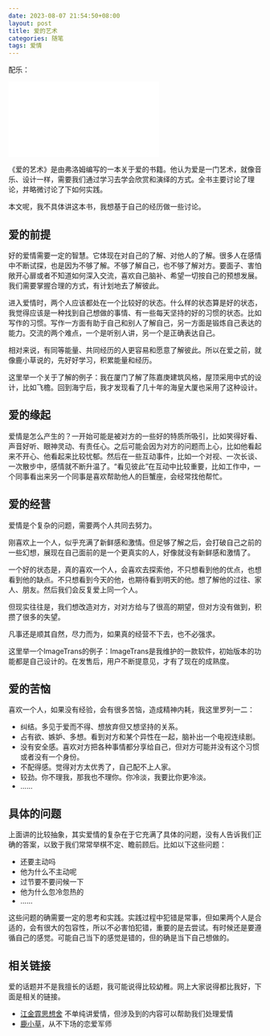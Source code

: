 ```yaml
---
date: 2023-08-07 21:54:50+08:00
layout: post
title: 爱的艺术
categories: 随笔
tags: 爱情
---
```


配乐：

<iframe src="//player.bilibili.com/player.html?aid=201504264&bvid=BV17h411Z7Tf&cid=220942873&page=1" scrolling="no" border="0" frameborder="no" framespacing="0" allowfullscreen="true"> </iframe>

《爱的艺术》是由弗洛姆编写的一本关于爱的书籍。他认为爱是一门艺术，就像音乐、设计一样，需要我们通过学习去学会欣赏和演绎的方式。全书主要讨论了理论，并略微讨论了下如何实践。

本文呢，我不具体讲这本书，我想基于自己的经历做一些讨论。

## 爱的前提

好的爱情需要一定的智慧。它体现在对自己的了解、对他人的了解。很多人在感情中不断试探，也是因为不够了解。不够了解自己，也不够了解对方。要面子、害怕敞开心扉或者不知道如何深入交流，喜欢自己脑补、希望一切按自己的预想发展。我们需要掌握合理的方式，有计划地去了解彼此。

进入爱情时，两个人应该都处在一个比较好的状态。什么样的状态算是好的状态，我觉得应该是一种找到自己想做的事情、有一些每天坚持的好的习惯的状态。比如写作的习惯。写作一方面有助于自己和别人了解自己，另一方面是锻炼自己表达的能力。交流的两个难点，一个是听别人讲，另一个是正确表达自己。

相对来说，有同等能量、共同经历的人更容易和愿意了解彼此。所以在爱之前，就像鹿小草说的，先好好学习，积累能量和经历。

这里举一个关于了解的例子：我在厦门了解了陈嘉庚建筑风格，屋顶采用中式的设计，比如飞檐。回到海宁后，我才发现看了几十年的海皇大厦也采用了这种设计。

## 爱的缘起

爱情是怎么产生的？一开始可能是被对方的一些好的特质所吸引，比如笑得好看、声音好听、眼神灵动、有责任心。之后可能会因为对方的问题而上心，比如他看起来不开心、他看起来比较忧郁。然后在一些互动事件，比如一个对视、一次长谈、一次散步中，感情就不断升温了。“看见彼此”在互动中比较重要，比如工作中，一个同事看出来另一个同事是喜欢帮助他人的巨蟹座，会经常找他帮忙。

## 爱的经营

爱情是个复杂的问题，需要两个人共同去努力。

刚喜欢上一个人，似乎充满了新鲜感和激情。但足够了解之后，会打破自己之前的一些幻想，展现在自己面前的是一个更真实的人，好像就没有新鲜感和激情了。

一个好的状态是，真的喜欢一个人，会喜欢去探索他，不只想看到他的优点，也想看到他的缺点。不只想看到今天的他，也期待看到明天的他。想了解他的过往、家人、朋友。然后我们会反复爱上同一个人。

但现实往往是，我们想改造对方，对对方给与了很高的期望，但对方没有做到，积攒了很多的失望。

凡事还是顺其自然，尽力而为，如果真的经营不下去，也不必强求。

这里举一个ImageTrans的例子：ImageTrans是我维护的一款软件，初始版本的功能都是自己设计的。在发售后，用户不断提意见，才有了现在的成熟度。

## 爱的苦恼

喜欢一个人，如果没有经验，会有很多苦恼，造成精神内耗，我这里罗列一二：

* 纠结。多见于爱而不得、想放弃但又想坚持的关系。
* 占有欲、嫉妒、多想。看到对方和某个异性在一起，脑补出一个电视连续剧。
* 没有安全感。喜欢对方把各种事情都分享给自己，但对方可能并没有这个习惯或者没有一个身份。
* 不配得感。觉得对方太优秀了，自己配不上人家。
* 较劲。你不理我，那我也不理你。你冷淡，我要比你更冷淡。
* ……

## 具体的问题

上面讲的比较抽象，其实爱情的复杂在于它充满了具体的问题，没有人告诉我们正确的答案，以致于我们常常举棋不定、瞻前顾后。比如以下这些问题：

* 还要主动吗
* 他为什么不主动呢
* 过节要不要问候一下
* 他为什么忽冷忽热的
* ……

这些问题的确需要一定的思考和实践。实践过程中犯错是常事，但如果两个人是合适的，会有很大的包容性，所以不必害怕犯错，重要的是去尝试。有时候还是要遵循自己的感觉。可能自己当下的感觉是错的，但的确是当下自己想做的。

## 相关链接

爱的话题并不是我擅长的话题，我可能说得比较幼稚。网上大家说得都比我好，下面是相关的链接。

* [江金霏思想舍](https://space.bilibili.com/1230937877/) 不单纯讲爱情，但涉及到的内容可以帮助我们处理爱情
* [鹿小草](https://space.bilibili.com/98573631/)，从不下场的恋爱军师


